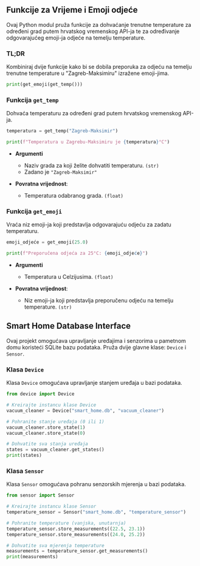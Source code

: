 ## Funkcije za Vrijeme i Emoji odjeće

Ovaj Python modul pruža funkcije za dohvaćanje trenutne temperature za određeni grad putem hrvatskog vremenskog API-ja te za određivanje odgovarajućeg emoji-ja odjeće na temelju temperature.

### TL;DR

Kombiniraj dvije funkcije kako bi se dobila preporuka za odjeću na temelju trenutne temperature u "Zagreb-Maksimiru" izražene emoji-jima.

```python
print(get_emoji(get_temp()))
```

### Funkcija `get_temp`

Dohvaća temperaturu za određeni grad putem hrvatskog vremenskog API-ja.

```python
temperatura = get_temp("Zagreb-Maksimir")

print(f"Temperatura u Zagrebu-Maksimiru je {temperatura}°C")
```

- **Argumenti**

  - Naziv grada za koji želite dohvatiti temperaturu. `(str)`
  - Zadano je `"Zagreb-Maksimir"`

- **Povratna vrijednost**:

  - Temperatura odabranog grada. `(float)`

### Funkcija `get_emoji`

Vraća niz emoji-ja koji predstavlja odgovarajuću odjeću za zadatu temperaturu.

```python
emoji_odjeće = get_emoji(25.0)

print(f"Preporučena odjeća za 25°C: {emoji_odjeće}")
```

- **Argumenti**

  - Temperatura u Celzijusima. `(float)`

- **Povratna vrijednost**:

  - Niz emoji-ja koji predstavlja preporučenu odjeću na temelju temperature. `(str)`

## Smart Home Database Interface

Ovaj projekt omogućava upravljanje uređajima i senzorima u pametnom domu koristeći SQLite bazu podataka. Pruža dvije glavne klase: `Device` i `Sensor`.

### Klasa `Device`

Klasa `Device` omogućava upravljanje stanjem uređaja u bazi podataka.

```python
from device import Device

# Kreirajte instancu klase Device
vacuum_cleaner = Device("smart_home.db", "vacuum_cleaner")

# Pohranite stanje uređaja (0 ili 1)
vacuum_cleaner.store_state(1)
vacuum_cleaner.store_state(0)

# Dohvatite sva stanja uređaja
states = vacuum_cleaner.get_states()
print(states)

```

### Klasa `Sensor`

Klasa `Sensor` omogućava pohranu senzorskih mjerenja u bazi podataka.

```python
from sensor import Sensor

# Kreirajte instancu klase Sensor
temperature_sensor = Sensor("smart_home.db", "temperature_sensor")

# Pohranite temperature (vanjska, unutarnja)
temperature_sensor.store_measurements((22.5, 23.1))
temperature_sensor.store_measurements((24.0, 25.2))

# Dohvatite sva mjerenja temperature
measurements = temperature_sensor.get_measurements()
print(measurements)

```
